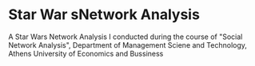 # Star War sNetwork Analysis
A Star Wars Network Analysis I conducted during the course of "Social Network Analysis", Department of Management Sciene and Technology, Athens University of Economics and Bussiness
